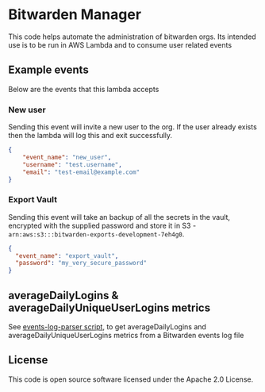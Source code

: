 # Bitwarden Manager

This code helps automate the administration of bitwarden orgs.
Its intended use is to be run in AWS Lambda and to consume user related events

## Example events

Below are the events that this lambda accepts  

### New user

Sending this event will invite a new user to the org.
If the user already exists then the lambda will log this and exit successfully.

```json
{
    "event_name": "new_user",
    "username": "test.username",
    "email": "test-email@example.com"
}
```

### Export Vault

Sending this event will take an backup of all the secrets in the vault, encrypted with the supplied password
and store it in S3 - `arn:aws:s3:::bitwarden-exports-development-7eh4g0`.

```json
{
  "event_name": "export_vault",
  "password": "my_very_secure_password"
}
```

## averageDailyLogins & averageDailyUniqueUserLogins metrics

See [events-log-parser script](scripts/events-log-parser/README.md), to get averageDailyLogins and
averageDailyUniqueUserLogins metrics from a Bitwarden events log file

## License

This code is open source software licensed under the Apache 2.0 License.
